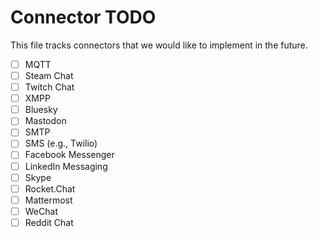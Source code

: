# Connector TODO

This file tracks connectors that we would like to implement in the future.

- [ ] MQTT
- [ ] Steam Chat
- [ ] Twitch Chat
- [ ] XMPP
- [ ] Bluesky
- [ ] Mastodon
- [ ] SMTP
- [ ] SMS (e.g., Twilio)
- [ ] Facebook Messenger
- [ ] LinkedIn Messaging
- [ ] Skype
- [ ] Rocket.Chat
- [ ] Mattermost
- [ ] WeChat
- [ ] Reddit Chat
